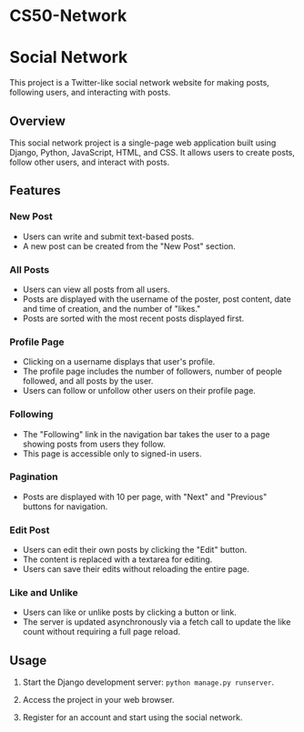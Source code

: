 # CS50-Network

# Social Network

This project is a Twitter-like social network website for making posts, following users, and interacting with posts.

## Overview

This social network project is a single-page web application built using Django, Python, JavaScript, HTML, and CSS. It allows users to create posts, follow other users, and interact with posts.

## Features

### New Post
- Users can write and submit text-based posts.
- A new post can be created from the "New Post" section.

### All Posts
- Users can view all posts from all users.
- Posts are displayed with the username of the poster, post content, date and time of creation, and the number of "likes."
- Posts are sorted with the most recent posts displayed first.

### Profile Page
- Clicking on a username displays that user's profile.
- The profile page includes the number of followers, number of people followed, and all posts by the user.
- Users can follow or unfollow other users on their profile page.

### Following
- The "Following" link in the navigation bar takes the user to a page showing posts from users they follow.
- This page is accessible only to signed-in users.

### Pagination
- Posts are displayed with 10 per page, with "Next" and "Previous" buttons for navigation.

### Edit Post
- Users can edit their own posts by clicking the "Edit" button.
- The content is replaced with a textarea for editing.
- Users can save their edits without reloading the entire page.

### Like and Unlike
- Users can like or unlike posts by clicking a button or link.
- The server is updated asynchronously via a fetch call to update the like count without requiring a full page reload.

## Usage

1. Start the Django development server: `python manage.py runserver`.

2. Access the project in your web browser.

3. Register for an account and start using the social network.
